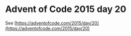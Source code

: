 # Advent of Code 2015 day 20

See [https://adventofcode.com/2015/day/20](https://adventofcode.com/2015/day/20)
